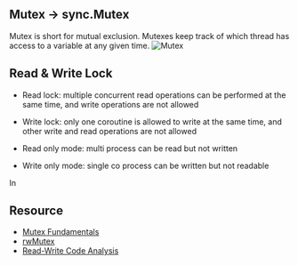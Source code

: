 ## Mutex -> sync.Mutex
Mutex is short for mutual exclusion. Mutexes keep track of which thread has access to a variable at any given time.
![Mutex](https://res.cloudinary.com/practicaldev/image/fetch/s---IMLhEFN--/c_limit%2Cf_auto%2Cfl_progressive%2Cq_auto%2Cw_880/https://i1.wp.com/qvault.io/wp-content/uploads/2020/03/download.png%3Fw%3D742%26ssl%3D1)

## Read & Write Lock
* Read lock: multiple concurrent read operations can be performed at the same time, and write operations are not allowed
* Write lock: only one coroutine is allowed to write at the same time, and other write and read operations are not allowed

* Read only mode: multi process can be read but not written
* Write only mode: single co process can be written but not readable

In

## Resource
* [Mutex Fundamentals](https://www.sohamkamani.com/golang/mutex)
* [rwMutex](https://dev.to/qvault/golang-mutexes-what-is-rwmutex-for-57a0)
* [Read-Write Code Analysis](https://www.mo4tech.com/golang-series-rwmutex-read-write-lock-analysis.html)
